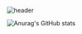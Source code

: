 ![header](https://capsule-render.vercel.app/api?type=waving&color=auto&height=300&section=header&text=Directrix%20Baek&fontSize=90)

![Anurag's GitHub stats](https://github-readme-stats.vercel.app/api?username=baekmani&show_icons=true&theme=merko)
